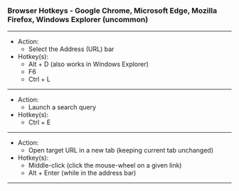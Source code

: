 ### Browser Hotkeys - Google Chrome, Microsoft Edge, Mozilla Firefox, Windows Explorer (uncommon)

***
  - Action:
    - Select the Address (URL) bar
  - Hotkey(s):
    - Alt + D  (also works in Windows Explorer)
    - F6
    - Ctrl + L
***
  - Action:
    - Launch a search query
  - Hotkey(s):
    - Ctrl + E
***
  - Action:
    - Open target URL in a new tab (keeping current tab unchanged)
  - Hotkey(s):
    - Middle-click (click the mouse-wheel on a given link)
    - Alt + Enter (while in the address bar)
***

<!--
# ------------------------------------------------------------
#
# Citation(s)
#
#   www.system-overload.org  |  "Windows Shortcuts"  |  https://www.system-overload.org/windows-shortcuts.html
#
# ------------------------------------------------------------
-->